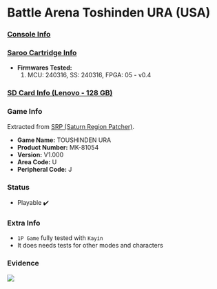 # Battle Arena Toshinden URA (USA)

### [Console Info](../../../../../Info/Consoles/VA13/README.md)

### [Saroo Cartridge Info](../../../../../Info/Cartridges/RetroGameParadiseStore/1.32F/README.md)

- <b>Firmwares Tested:</b>
  1. MCU: 240316, SS: 240316, FPGA: 05 - v0.4

### [SD Card Info (Lenovo - 128 GB)](../../../../../Info/SdCards/Lenovo/128GB/fat32/README.md)

### Game Info

Extracted from [SRP (Saturn Region Patcher)](https://segaxtreme.net/resources/saturn-region-patcher.81/download).

- <b>Game Name:</b> TOUSHINDEN URA
- <b>Product Number:</b> MK-81054
- <b>Version:</b> V1.000
- <b>Area Code:</b> U
- <b>Peripheral Code:</b> J

### Status

- Playable :heavy_check_mark:

### Extra Info

- `1P Game` fully tested with `Kayin`
- It does needs tests for other modes and characters

### Evidence

[![](https://img.youtube.com/vi/wG_uJ9ltENI/0.jpg)](https://www.youtube.com/watch?v=wG_uJ9ltENI)

